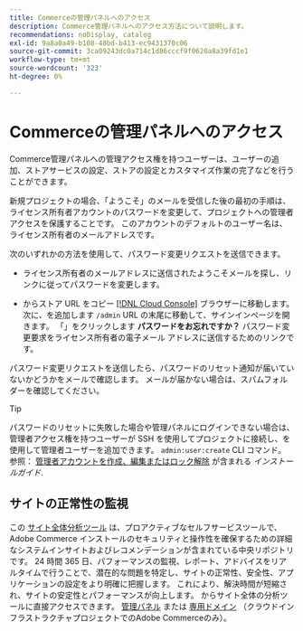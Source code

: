 ```yaml
---
title: Commerceの管理パネルへのアクセス
description: Commerce管理パネルへのアクセス方法について説明します。
recommendations: noDisplay, catalog
exl-id: 9a8a0a49-b108-48bd-b413-ec9431370c06
source-git-commit: 3ca09243dc0a714c1d86cccf9f0620a8a39fd1e1
workflow-type: tm+mt
source-wordcount: '323'
ht-degree: 0%

---
```


# Commerceの管理パネルへのアクセス

Commerce管理パネルへの管理アクセス権を持つユーザーは、ユーザーの追加、ストアサービスの設定、ストアの設定とカスタマイズ作業の完了などを行うことができます。

新規プロジェクトの場合、「ようこそ」のメールを受信した後の最初の手順は、ライセンス所有者アカウントのパスワードを変更して、プロジェクトへの管理者アクセスを保護することです。 このアカウントのデフォルトのユーザー名は、ライセンス所有者のメールアドレスです。

次のいずれかの方法を使用して、パスワード変更リクエストを送信できます。

- ライセンス所有者のメールアドレスに送信されたようこそメールを探し、リンクに従ってパスワードを変更します。

- からストア URL をコピー [[!DNL Cloud Console]](../cloud-guide/project/overview.md) ブラウザーに移動します。 次に、を追加します `/admin` URL の末尾に移動して、サインインページを開きます。 「」をクリックします **パスワードをお忘れですか？** パスワード変更要求をライセンス所有者の電子メール アドレスに送信するためのリンクです。

パスワード変更リクエストを送信したら、パスワードのリセット通知が届いていないかどうかをメールで確認します。 メールが届かない場合は、スパムフォルダーを確認してください。

>[!TIP]
>
>パスワードのリセットに失敗した場合や管理パネルにログインできない場合は、管理者アクセス権を持つユーザーが SSH を使用してプロジェクトに接続し、を使用して管理者ユーザーを追加できます。 `admin:user:create` CLI コマンド。 参照： [管理者アカウントを作成、編集またはロック解除](https://experienceleague.adobe.com/docs/commerce-operations/installation-guide/tutorials/admin.html) が含まれる _インストールガイド_.

## サイトの正常性の監視

この [サイト全体分析ツール](https://experienceleague.adobe.com/en/docs/commerce-operations/tools/site-wide-analysis-tool/intro) は、プロアクティブなセルフサービスツールで、Adobe Commerce インストールのセキュリティと操作性を確保するための詳細なシステムインサイトおよびレコメンデーションが含まれている中央リポジトリです。 24 時間 365 日、パフォーマンスの監視、レポート、アドバイスをリアルタイムで行うことで、潜在的な問題を特定し、サイトの正常性、安全性、アプリケーションの設定をより明確に把握します。 これにより、解決時間が短縮され、サイトの安定性とパフォーマンスが向上します。 からサイト全体の分析ツールに直接アクセスできます。 [管理パネル](https://experienceleague.adobe.com/en/docs/commerce-operations/tools/site-wide-analysis-tool/access#option-2-logging-in-to-your-site-wide-analysis-tool-dashboard-from-your-stores-admin-panel) または [専用ドメイン](https://experienceleague.adobe.com/en/docs/commerce-operations/tools/site-wide-analysis-tool/access#option-1-logging-in-to-your-site-wide-analysis-tool-dashboard-directly-from-the-site-wide-analysis-tool-domain-for-adobe-commerce-on-cloud-infrastructure-only) （クラウドインフラストラクチャプロジェクトでのAdobe Commerceのみ）。
